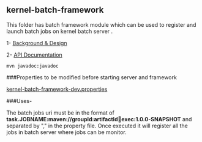 ## kernel-batch-framework

 This folder has batch framework module which can be used to register and launch batch jobs on kernel batch server .
 
 1- [Background & Design](../../design/kernel/kernel-batch-framework.md)
 

 2- [API Documentation <TBA>](TBA)
 
 ```
 mvn javadoc:javadoc

 ```
 
###Properties to be modified before starting server and framework

 [kernel-batch-framework-dev.properties](../../config/kernel-batch-framework-dev.properties)
 
 
###Uses-

 The batch jobs uri must be in the format of **task.JOBNAME:maven://groupId:artifactId:jar:exec:1.0.0-SNAPSHOT**
 and separated by "," in the property file.
 Once executed it will register all the jobs in batch server where jobs can be monitor.








